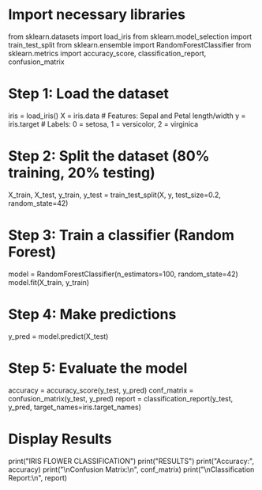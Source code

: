 # Import necessary libraries
from sklearn.datasets import load_iris
from sklearn.model_selection import train_test_split
from sklearn.ensemble import RandomForestClassifier
from sklearn.metrics import accuracy_score, classification_report, confusion_matrix

# Step 1: Load the dataset
iris = load_iris()
X = iris.data  # Features: Sepal and Petal length/width
y = iris.target  # Labels: 0 = setosa, 1 = versicolor, 2 = virginica

# Step 2: Split the dataset (80% training, 20% testing)
X_train, X_test, y_train, y_test = train_test_split(X, y, test_size=0.2, random_state=42)

# Step 3: Train a classifier (Random Forest)
model = RandomForestClassifier(n_estimators=100, random_state=42)
model.fit(X_train, y_train)

# Step 4: Make predictions
y_pred = model.predict(X_test)

# Step 5: Evaluate the model
accuracy = accuracy_score(y_test, y_pred)
conf_matrix = confusion_matrix(y_test, y_pred)
report = classification_report(y_test, y_pred,
target_names=iris.target_names)


# Display Results
print("IRIS FLOWER CLASSIFICATION")
print("RESULTS")
print("Accuracy:", accuracy)
print("\nConfusion Matrix:\n", conf_matrix)
print("\nClassification Report:\n", report)
